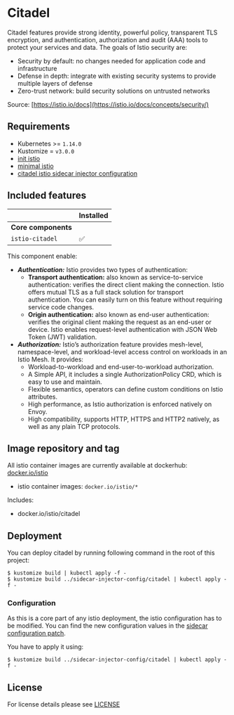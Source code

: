# Citadel

Citadel features provide strong identity, powerful policy, transparent TLS encryption, and authentication,
authorization and audit (AAA) tools to protect your services and data. The goals of Istio security are:

- Security by default: no changes needed for application code and infrastructure
- Defense in depth: integrate with existing security systems to provide multiple layers of defense
- Zero-trust network: build security solutions on untrusted networks

Source: [https://istio.io/docs](https://istio.io/docs/concepts/security/)


## Requirements

- Kubernetes >= `1.14.0`
- Kustomize = `v3.0.0`
- [init istio](../init/)
- [minimal istio](../minimal/)
- [citadel istio sidecar injector configuration](../sidecar-injector-config/citadel)


## Included features

|                          | Installed          |
|--------------------------|--------------------|
| **Core components**      |                    |
| `istio-citadel`          | :white_check_mark: |


This component enable:

- ***Authentication:*** Istio provides two types of authentication:
  - **Transport authentication:** also known as service-to-service authentication: verifies the direct client making
  the connection. Istio offers mutual TLS as a full stack solution for transport authentication. You can easily turn
  on this feature without requiring service code changes.
  - **Origin authentication:** also known as end-user authentication: verifies the original client making the request
  as an end-user or device. Istio enables request-level authentication with JSON Web Token (JWT) validation.
- ***Authorization:*** Istio’s authorization feature provides mesh-level, namespace-level, and workload-level access
  control on workloads in an Istio Mesh. It provides:
  - Workload-to-workload and end-user-to-workload authorization.
  - A Simple API, it includes a single AuthorizationPolicy CRD, which is easy to use and maintain.
  - Flexible semantics, operators can define custom conditions on Istio attributes.
  - High performance, as Istio authorization is enforced natively on Envoy.
  - High compatibility, supports HTTP, HTTPS and HTTP2 natively, as well as any plain TCP protocols.


## Image repository and tag

All istio container images are currently available at dockerhub: [docker.io/istio](https://hub.docker.com/u/istio)

* istio container images: `docker.io/istio/*`

Includes:

- docker.io/istio/citadel

## Deployment

You can deploy citadel by running following command in the root of this project:

```shell
$ kustomize build | kubectl apply -f -
$ kustomize build ../sidecar-injector-config/citadel | kubectl apply -f -
```

### Configuration

As this is a core part of any istio deployment, the istio configuration has to be modified. You can find the new
configuration values in the [sidecar configuration patch](../sidecar-injector-config/citadel/patch.yaml).

You have to apply it using:

```shell
$ kustomize build ../sidecar-injector-config/citadel | kubectl apply -f -
```


## License

For license details please see [LICENSE](../../../LICENSE)
